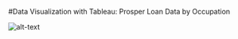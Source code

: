 #Data Visualization with Tableau: Prosper Loan Data by Occupation

![alt-text](https://github.com/tdanhillman/Udacity-Data-Analyst-Nanodegree/blob/master/data_visualization_project_Dan_Hillman.png?raw=true)
